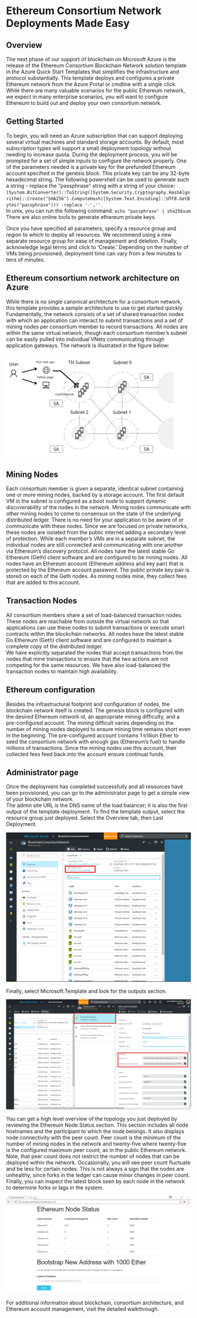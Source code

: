 # Ethereum Consortium Network Deployments Made Easy
## Overview
The next phase of our support of blockchain on Microsoft Azure is the release of the Ethereum Consortium Blockchain Network solution template in the Azure Quick Start Templates that simplifies the infrastructure and protocol substantially.  This template deploys and configures a private Ethereum network from the Azure Portal or cmdline with a single click.  While there are many valuable scenarios for the public Ethereum network, we expect in many enterprise scenarios, you will want to configure Ethereum to build out and deploy your own consortium network.

## Getting Started
To begin, you will need an Azure subscription that can support deploying several virtual machines and standard storage accounts.  By default, most subscription types will support a small deployment topology without needing to increase quota.
During the deployment process, you will be prompted for a set of simple inputs to configure the network properly.  One of the parameters needed is a private key for the prefunded Ethereum account specified in the genesis block.  This private key can be any 32-byte hexadecimal string.  The following powershell can be used to generate such a string - replace the "passphrase" string with a string of your choice: 
`[System.BitConverter]::ToString([System.Security.Cryptography.HashAlgorithm]::Create("SHA256").ComputeHash([System.Text.Encoding]::UTF8.GetBytes("passphrase"))) -replace '-',''`.  
In unix, you can run the following command: 
`echo "passphrase" | sha256sum`
There are also online tools to generate ethereum private keys. 

Once you have specified all parameters, specify a resource group and region to which to deploy all resources.  We recommend using a new separate resource group for ease of management and deletion.  Finally, acknowledge legal terms and click to ‘Create.’  Depending on the number of VMs being provisioned, deployment time can vary from a few minutes to tens of minutes.

## Ethereum consortium network architecture on Azure
While there is no single canonical architecture for a consortium network, this template provides a sample architecture to use to get started quickly.  Fundamentally, the network consists of a set of shared transaction nodes with which an application can interact to submit transactions and a set of mining nodes per consortium member to record transactions.  All nodes are within the same virtual network, though each consortium member’s subnet can be easily pulled into individual VNets communicating through application gateways.  The network is illustrated in the figure below:

![consortium network](images/eth-network.png)

## Mining Nodes
Each consortium member is given a separate, identical subnet containing one or more mining nodes, backed by a storage account.  The first default VM in the subnet is configured as a boot node to support dynamic discoverability of the nodes in the network.  Mining nodes communicate with other mining nodes to come to consensus on the state of the underlying distributed ledger.  There is no need for your application to be aware of or communicate with these nodes.  Since we are focused on private networks, these nodes are isolated from the public internet adding a secondary level of protection.  While each member’s VMs are in a separate subnet, the individual nodes are still connected and communicating with one another via Ethereum’s discovery protocol.
All nodes have the latest stable Go Ethereum (Geth) client software and are configured to be mining nodes.  All nodes have an Ethereum account (Ethereum address and key pair) that is protected by the Ethereum account password.  The public private key pair is stored on each of the Geth nodes.  As mining nodes mine, they collect fees that are added to this account.

## Transaction Nodes
All consortium members share a set of load-balanced transaction nodes.  These nodes are reachable from outside the virtual network so that applications can use these nodes to submit transactions or execute smart contracts within the blockchain networks.  All nodes have the latest stable Go Ethereum (Geth) client software and are configured to maintain a complete copy of the distributed ledger.  
We have explicitly separated the nodes that accept transactions from the nodes that mine transactions to ensure that the two actions are not competing for the same resources.  We have also load-balanced the transaction nodes to maintain high availability.

## Ethereum configuration
Besides the infrastructural footprint and configuration of nodes, the blockchain network itself is created.  The genesis block is configured with the desired Ethereum network id, an appropriate mining difficulty, and a pre-configured account.  The mining difficult varies depending on the number of mining nodes deployed to ensure mining time remains short even in the beginning.  The pre-configured account contains 1 trillion Ether to seed the consortium network with enough gas (Ethereum’s fuel) to handle millions of transactions.  Since the mining nodes use this account, their collected fees feed back into the account ensure continual funds.  

## Administrator page
Once the deployment has completed successfully and all resources have been provisioned, you can go to the administrator page to get a simple view of your blockchain network.  
The admin site URL is the DNS name of the load balancer; it is also the first output of the template deployment.  To find the template output, select the resource group just deployed.  Select the Overview tab, then Last Deployment.  

![consortium network](images/deployment.png)

Finally, select Microsoft.Template and look for the outputs section.

![consortium network](images/output.png)

You can get a high level overview of the topology you just deployed by reviewing the Ethereum Node Status section.  This section includes all node hostnames and the participant to which the node belongs.  It also displays node connectivity with the peer count.  Peer count is the minimum of the number of mining nodes in the network and twenty-five where twenty-five is the configured maximum peer count, as in the public Ethereum network.  Note, that peer count does not restrict the number of nodes that can be deployed within the network.  Occasionally, you will see peer count fluctuate and be less for certain nodes.  This is not always a sign that the nodes are unhealthy, since forks in the ledger can cause minor changes in peer count.  Finally, you can inspect the latest block seen by each node in the network to determine forks or lags in the system.

![consortium network](images/admin-site.png)

For additional information about blockchain, consortium architecture, and Ethereum account management, visit the detailed walkthrough.

